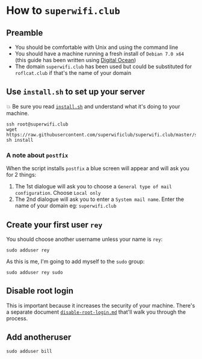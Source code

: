 # How to `superwifi.club`

## Preamble

* You should be comfortable with Unix and using the command line
* You should have a machine running a fresh install of `Debian 7.0 x64` (this guide has been written using [Digital Ocean](https://digitalocean.com))
* The domain `superwifi.club` has been used but could be substituted for `roflcat.club` if that's the name of your domain

## Use `install.sh` to set up your server

:boom: Be sure you read [`install.sh`](scripts/install.sh) and understand what it's doing to your machine.

    ssh root@superwifi.club
    wget https://raw.githubusercontent.com/superwificlub/superwifi.club/master/scripts/install.sh
    sh install

### A note about `postfix`

When the script installs `postfix` a blue screen will appear and will ask you for 2 things:

1. The 1st dialogue will ask you to choose a `General type of mail configuration`. Choose `Local only`
2. The 2nd dialogue will ask you to enter a `System mail name`. Enter the name of your domain eg: `superwifi.club`

## Create your first user `rey`

You should choose another username unless your name is `rey`:

    sudo adduser rey

As this is me, I'm going to add myself to the `sudo` group:

    sudo adduser rey sudo

## Disable root login

This is important because it increases the security of your machine. There's a separate document [`disable-root-login.md`](/docs/disable-root-login.md) that'll walk you through the process.

## Add anotheruser

    sudo adduser bill
